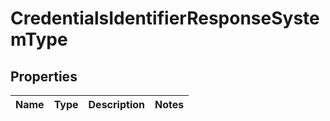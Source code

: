 # CredentialsIdentifierResponseSystemType

## Properties
Name | Type | Description | Notes
------------ | ------------- | ------------- | -------------
